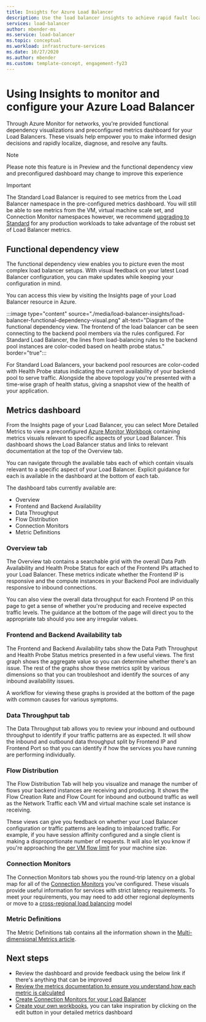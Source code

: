 ```yaml
---
title: Insights for Azure Load Balancer
description: Use the load balancer insights to achieve rapid fault localization and informed design decisions.
services: load-balancer
author: mbender-ms
ms.service: load-balancer
ms.topic: conceptual
ms.workload: infrastructure-services
ms.date: 10/27/2020
ms.author: mbender
ms.custom: template-concept, engagement-fy23
---
```


# Using Insights to monitor and configure your Azure Load Balancer

Through Azure Monitor for networks, you're provided functional dependency visualizations and preconfigured metrics dashboard for your Load Balancers. These visuals help empower you to make informed design decisions and rapidly localize, diagnose, and resolve any faults.

>[!NOTE] 
>Please note this feature is in Preview and the functional dependency view and preconfigured dashboard may change to improve this experience

>[!IMPORTANT]
>The Standard Load Balancer is required to see metrics from the Load Balancer namespace in the pre-configured metrics dashboard. You will still be able to see metrics from the VM, virtual machine scale set, and Connection Monitor namespaces however, we recommend [upgrading to Standard](./upgrade-basic-standard.md) for any production workloads to take advantage of the robust set of Load Balancer metrics.

## Functional dependency view

The functional dependency view enables you to picture even the most complex load balancer setups. With visual feedback on your latest Load Balancer configuration, you can make updates while keeping your configuration in mind.

You can access this view by visiting the Insights page of your Load Balancer resource in Azure.

:::image type="content" source="./media/load-balancer-insights/load-balancer-functional-dependency-visual.png" alt-text="Diagram of the functional dependency view. The frontend of the load balancer can be seen connecting to the backend pool members via the rules configured. For Standard Load Balancer, the lines from load-balancing rules to the backend pool instances are color-coded based on health probe status." border="true":::

For Standard Load Balancers, your backend pool resources are color-coded with Health Probe status indicating the current availability of your backend pool to serve traffic. Alongside the above topology you're presented with a time-wise graph of health status, giving a snapshot view of the health of your application.

## Metrics dashboard

From the Insights page of your Load Balancer, you can select More Detailed Metrics to view a preconfigured [Azure Monitor Workbook](../azure-monitor/visualize/workbooks-overview.md) containing metrics visuals  relevant to specific aspects of your Load Balancer. This dashboard shows the Load Balancer status and links to relevant documentation at the top of the Overview tab.

You can navigate through the available tabs each of which contain visuals relevant to a specific aspect of your Load Balancer. Explicit guidance for each is available in the dashboard at the bottom of each tab.

The dashboard tabs currently available are:
* Overview
* Frontend and Backend Availability
* Data Throughput
* Flow Distribution
* Connection Monitors
* Metric Definitions 

### Overview tab
The Overview tab contains a searchable grid with the overall Data Path Availability and Health Probe Status for each of the Frontend IPs attached to your Load Balancer. These metrics indicate whether the Frontend IP is responsive and the compute instances in your Backend Pool are individually responsive to inbound connections.

You can also view the overall data throughput for each Frontend IP on this page to get a sense of whether you're producing and receive expected traffic levels. The guidance at the bottom of the page will direct you to the appropriate tab should you see any irregular values.

### Frontend and Backend Availability tab
The Frontend and Backend Availability tabs show the Data Path Throughput and Health Probe Status metrics presented in a few useful views. The first graph shows the aggregate value so you can determine whether there's an issue. The rest of the graphs show these metrics split by various dimensions so that you can troubleshoot and identify the sources of any inbound availability issues.

A workflow for viewing these graphs is provided at the bottom of the page with common causes for various symptoms. 

### Data Throughput tab
The Data Throughput tab allows you to review your inbound and outbound throughput to identify if your traffic patterns are as expected. It will show the inbound and outbound data throughput split by Frontend IP and Frontend Port so that you can identify if how the services you have running are performing individually.

### Flow Distribution
The Flow Distribution Tab will help you visualize and manage the number of flows your backend instances are receiving and producing. It shows the Flow Creation Rate and Flow Count for inbound and outbound traffic as well as the Network Traffic each VM and virtual machine scale set instance is receiving. 

These views can give you feedback on whether your Load Balancer configuration or traffic patterns are leading to imbalanced traffic. For example, if you have session affinity configured and a single client is making a disproportionate number of requests. It will also let you know if you're approaching the [per VM flow limit](../virtual-network/virtual-machine-network-throughput.md#flow-limits-and-active-connections-recommendations) for your machine size.

### Connection Monitors
The Connection Monitors tab shows you the round-trip latency on a global map for all of the [Connection Monitors](../network-watcher/connection-monitor.md)  you've configured. These visuals provide useful information for services with strict latency requirements. To meet your requirements, you may need to add other regional deployments or  move to a [cross-regional load balancing](./cross-region-overview.md) model

### Metric Definitions
The Metric Definitions tab contains all the information shown in the [Multi-dimensional Metrics article](./load-balancer-standard-diagnostics.md#multi-dimensional-metrics).

## Next steps
* Review the dashboard and provide feedback using the below link if there's anything that can be improved
* [Review the metrics documentation to ensure you understand how each metric is calculated](./load-balancer-standard-diagnostics.md#multi-dimensional-metrics)
* [Create Connection Monitors for your Load Balancer](../network-watcher/connection-monitor.md)
* [Create your own workbooks](../azure-monitor/visualize/workbooks-overview.md), you can take inspiration by clicking on the edit button in your detailed metrics dashboard
